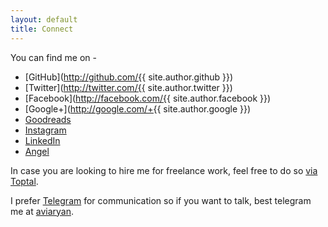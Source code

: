 ```yaml
---
layout: default
title: Connect
---
```


You can find me on -  

* [GitHub](http://github.com/{{ site.author.github }})
* [Twitter](http://twitter.com/{{ site.author.twitter }})
* [Facebook](http://facebook.com/{{ site.author.facebook }})
* [Google+](http://google.com/+{{ site.author.google }})
* [Goodreads](https://www.goodreads.com/user/show/50708332-avi-aryan)
* [Instagram](https://www.instagram.com/aviaryan123/)
* [LinkedIn](https://in.linkedin.com/in/aviaryan)
* [Angel](https://angel.co/aviaryan)

In case you are looking to hire me for freelance work, feel free to do so [via Toptal](https://www.toptal.com/resume/avi-aryan).

I prefer [Telegram](https://telegram.org/) for communication so if you want to talk, best telegram me at [aviaryan](http://telegram.me/aviaryan).

<!-- PS - If you are a recruiter, please have a look at my [resume](https://drive.google.com/open?id=0B1I7ETQXT-TFR3NBQVVwazhnb2c). -->
